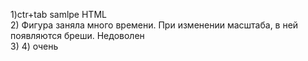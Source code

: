 1)ctr+tab samlpe HTML<br>
2) Фигура заняла много времени. При изменении масштаба, в ней появляются бреши. Недоволен<br>
3) 
4) очень
